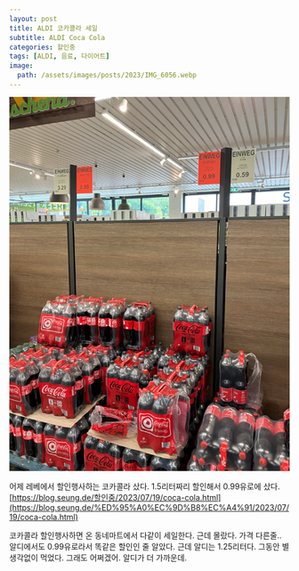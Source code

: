 ```yaml
---
layout: post
title: ALDI 코카콜라 세일
subtitle: ALDI Coca Cola
categories: 할인중
tags: [ALDI, 음료, 다이어트]
image:
  path: /assets/images/posts/2023/IMG_6056.webp
---
```


![](/assets/images/posts/2023/IMG_6056.webp)

어제 레베에서 할인행사하는 코카콜라 샀다. 1.5리터짜리 할인해서 0.99유로에 샀다. \
[https://blog.seung.de/할인중/2023/07/19/coca-cola.html](https://blog.seung.de/%ED%95%A0%EC%9D%B8%EC%A4%91/2023/07/19/coca-cola.html)

코카콜라 할인행사하면 온 동네마트에서 다같이 세일한다. 근데 몰랐다. 가격 다른줄.. 알디에서도 0.99유로라서 똑같은 할인인 줄 알았다. 근데 알디는 1.25리터다. 그동안 별 생각없이 먹었다. 그래도 어쩌겠어. 알디가 더 가까운데.

